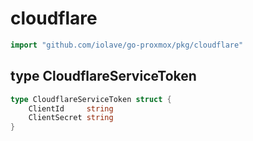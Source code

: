 # cloudflare

```go
import "github.com/iolave/go-proxmox/pkg/cloudflare"
```





<a name="CloudflareServiceToken"></a>
## type CloudflareServiceToken



```go
type CloudflareServiceToken struct {
    ClientId     string
    ClientSecret string
}
```